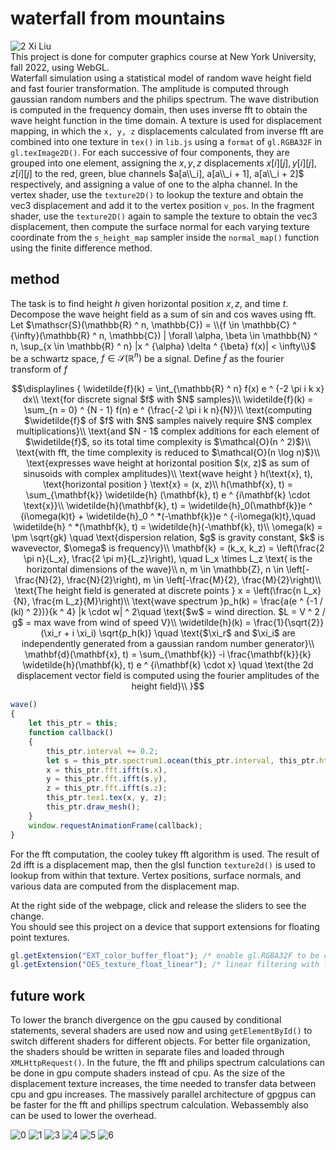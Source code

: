 # waterfall from mountains
![2](a/image/2.png)
Xi Liu<br>
This project is done for computer graphics course at New York University, fall 2022, using WebGL.<br>
Waterfall simulation using a statistical model of random wave height field and fast fourier transformation. The amplitude is computed through gaussian random numbers and the philips spectrum. The wave distribution is computed in the frequency domain, then uses inverse fft to obtain the wave height function in the time domain. A texture is used for displacement mapping, in which the ```x, y, z``` displacements calculated from inverse fft are combined into one texture in ```tex()``` in ```lib.js``` using a ```format``` of ```gl.RGBA32F``` in ```gl.texImage2D()```. For each successive of four components, they are grouped into one element, assigning the $x, y, z$ displacements $x[i][j], y[i][j], z[i][j]$ to the red, green, blue channels $a[a\\_i], a[a\\_i + 1], a[a\\_i + 2]$ respectively, and assigning a value of one to the alpha channel. In the vertex shader, use the ```texture2D()``` to lookup the texture and obtain the vec3 displacement and add it to the vertex position ```v_pos```. In the fragment shader, use the ```texture2D()``` again to sample the texture to obtain the vec3 displacement, then compute the surface normal for each varying texture coordinate from the ```s_height_map``` sampler inside the ```normal_map()``` function using the finite difference method.

## method
The task is to find height $h$ given horizontal position $x, z$, and time $t$.<br>
Decompose the wave height field as a sum of sin and cos waves using fft.<br>
Let $\mathscr{S}(\mathbb{R} ^ n, \mathbb{C}) = \\{f \in \mathbb{C} ^ {\infty}(\mathbb{R} ^ n, \mathbb{C}) | \forall \alpha, \beta \in \mathbb{N} ^ n, \sup_{x \in \mathbb{R} ^ n} |x ^ {\alpha} \delta ^ {\beta} f(x)| < \infty\\}$ be a schwartz space, $f \in \mathscr{S}(\mathbb{R} ^ n)$ be a signal. Define $\widetilde f$ as the fourier transform of $f$
```math
\displaylines
{
  \widetilde{f}(k) = \int_{\mathbb{R} ^ n} f(x) e ^ {-2 \pi i k x} dx\\
  \text{for discrete signal $f$ with $N$ samples}\\
  \widetilde{f}(k) = \sum_{n = 0} ^ {N - 1} f(n) e ^ {\frac{-2 \pi i k n}{N}}\\
  \text{computing $\widetilde{f}$ of $f$ with $N$ samples naively require $N$ complex multiplications}\\
  \text{and $N - 1$ complex additions for each element of $\widetilde{f}$, so its total time complexity is $\mathcal{O}(n ^ 2)$}\\
  \text{with fft, the time complexity is reduced to $\mathcal{O}(n \log n)$}\\
  \text{expresses wave height at horizontal position $(x, z)$ as sum of sinusoids with complex amplitudes}\\
  \text{wave height } h(\text{x}, t), \text{horizontal position } \text{x} = (x, z)\\
  h(\mathbf{x}, t) = \sum_{\mathbf{k}} \widetilde{h} (\mathbf{k}, t) e ^ {i\mathbf{k} \cdot \text{x}}\\
  \widetilde{h}(\mathbf{k}, t) = \widetilde{h}_0(\mathbf{k})e ^ {i\omega(k)t} + \widetilde{h}_0 ^ *(-\mathbf{k})e ^ {-i\omega(k)t},\quad \widetilde{h} ^ *(\mathbf{k}, t) = \widetilde{h}(-\mathbf{k}, t)\\
  \omega(k) = \pm \sqrt{gk} \quad \text{dispersion relation, $g$ is gravity constant, $k$ is wavevector, $\omega$ is frequency}\\
  \mathbf{k} = (k_x, k_z) = \left(\frac{2 \pi n}{L_x}, \frac{2 \pi m}{L_z}\right), \quad L_x \times L_z \text{ is the horizontal dimensions of the wave}\\
  n, m \in \mathbb{Z}, n \in \left[-\frac{N}{2}, \frac{N}{2}\right), m \in \left[-\frac{M}{2}, \frac{M}{2}\right)\\
  \text{The height field is generated at discrete points } x = \left(\frac{n L_x}{N}, \frac{m L_z}{M}\right)\\
  \text{wave spectrum }p_h(k) = \frac{a(e ^ {-1 / (kl) ^ 2})}{k ^ 4} |k \cdot w| ^ 2\quad \text{$w$ = wind direction.
$L = V ^ 2 / g$ = max wave from wind of speed V}\\
  \widetilde{h}(k) = \frac{1}{\sqrt{2}} (\xi_r + i \xi_i) \sqrt{p_h(k)} \quad \text{$\xi_r$ and $\xi_i$ are independently generated from a gaussian
random number generator}\\
  \mathbf{d}(\mathbf{x}, t) = \sum_{\mathbf{k}} -i \frac{\mathbf{k}}{k} \widetilde{h}(\mathbf{k}, t) e ^ {i\mathbf{k} \cdot x} \quad \text{the 2d displacement vector field is computed using the fourier amplitudes of the height field}\\
}
```

```javascript
wave()
{
    let this_ptr = this;
    function callback()
    {
        this_ptr.interval += 0.2;
        let s = this_ptr.spectrum1.ocean(this_ptr.interval, this_ptr.htilde0, this_ptr.htilde1),
        x = this_ptr.fft.ifft(s.x),
        y = this_ptr.fft.ifft(s.y),
        z = this_ptr.fft.ifft(s.z);
        this_ptr.tex1.tex(x, y, z);
        this_ptr.draw_mesh();
    }
    window.requestAnimationFrame(callback);
}
```

For the fft computation, the cooley tukey fft algorithm is used.
The result of 2d ifft is a displacement map, then the glsl function ```texture2d()``` is used to lookup from within that texture. Vertex positions, surface normals, and various data are computed from the displacement map.

At the right side of the webpage, click and release the sliders to see the change.<br>
You should see this project on a device that support extensions for floating point textures.
```javascript
gl.getExtension("EXT_color_buffer_float"); /* enable gl.RGBA32F to be color renderable */
gl.getExtension("OES_texture_float_linear"); /* linear filtering with float pixel textures */
```

## future work
To lower the branch divergence on the gpu caused by conditional statements, several shaders are used now and using ```getElementById()``` to switch different shaders for different objects. For better file organization, the shaders should be written in separate files and loaded through ```XMLHttpRequest()```. In the future, the fft and philips spectrum calculations can be done in gpu compute shaders instead of cpu. As the size of the displacement texture increases, the time needed to transfer data between cpu and gpu increases. The massively parallel architecture of gpgpus can be faster for the fft and phillips spectrum calculation. Webassembly also can be used to lower the overhead.

![0](a/image/0.png)
![1](a/image/1.png)
![3](a/image/3.png)
![4](a/image/4.png)
![5](a/image/5.png)
![6](a/image/6.png)
